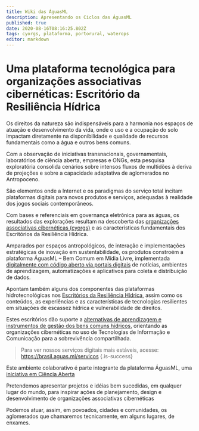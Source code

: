 ```yaml
---
title: Wiki das ÁguasML
description: Apresentando os Ciclos das ÁguasML
published: true
date: 2020-08-16T08:16:25.802Z
tags: cyorgs, plataforma, portorural, waterops
editor: markdown
---
```


# Uma plataforma tecnológica para organizações associativas cibernéticas: Escritório da Resiliência Hídrica

Os direitos da natureza são indispensáveis para a harmonia nos espaços de atuação e desenvolvimento da vida, onde o uso e a ocupação do solo impactam diretamente na disponibilidade e qualidade de recursos fundamentais como a água e outros bens comuns.

Com a observação de iniciativas transnacionais, governamentais, laboratórios de ciência aberta, empresas e ONGs, esta pesquisa exploratória consolida cenários sobre intensos fluxos de multidões à deriva de projeções e sobre a capacidade adaptativa de aglomerados no Antropoceno.

São elementos onde a Internet e os paradigmas do serviço total incitam plataformas digitais para novos produtos e serviços, adequadas à realidade dos jogos sociais contemporâneos.

Com bases e referenciais em governança eletrônica para as águas, os resultados das explorações resultam na descoberta das [organizações associativas cibernéticas (cyorgs)](/pt-br/natureza/cyorgs) e as características fundamentais dos Escritórios da Resiliência Hídrica.

Amparados por espaços antropológicos, de interação e implementações estratégicas de inovação em sustentabilidade, os produtos constroém a plataforma ÁguasML – Bem Comum em Mídia Livre, implementada [digitalmente com código aberto via portais digitais](/pt-br/plataforma/digitais) de notícias, ambientes de aprendizagem, automatizações e aplicativos para coleta e distribuição de dados.

Apontam também alguns dos componentes das plataformas hidrotecnológicas nos [Escritórios da Resiliência Hídrica](/pt-br/natureza/resiliencia-hidrica), assim como os conteúdos, as experiências e as características de tecnologias resilientes em situações de escassez hídrica e vulnerabilidade de direitos.

Estes escritórios dão suporte a [alternativas de aprendizagem e instrumentos de gestão dos bens comuns hídricos](/pt-br/porto-rural/caminhos-possiveis), orientando as organizações cibernéticas no uso de Tecnologias de Informação e Comunicação para a sobrevivência compartilhada.

> Para ver nossos serviços digitais mais estáveis, acesse: https://brasil.aguas.ml/servicos
{.is-success}

Este ambiente colaborativo é parte integrante da plataforma ÁguasML, uma [iniciativa em Ciência Aberta](pt-br/objetivos)

Pretendemos apresentar projetos e idéias bem sucedidas, em qualquer lugar do mundo, para inspirar ações de planejamento, design e desenvolvimento de organizações associativas cibernéticas

Podemos atuar, assim, em povoados, cidades e comunidades, os aglomerados que chamaremos tecnicamente, em alguns lugares, de enxames.



